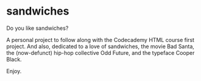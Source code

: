 # sandwiches
Do you like sandwiches?

A personal project to follow along with the Codecademy HTML course first project. And also, dedicated to a love of sandwiches, the movie Bad Santa, the (now-defunct) hip-hop collective Odd Future, and the typeface Cooper Black.

Enjoy.


